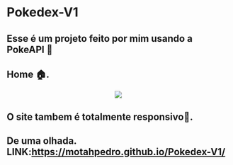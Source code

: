 # Pokedex-V1

 
## Esse é um projeto feito por mim usando a PokeAPI 📝<br>
<P>
  
  <p align="center">
    
   ## Home 🏠.

   <p align="center">

   <img width="" height="" src="https://github.com/MotahPedro/Pokedex-V1/assets/111978930/7ef9b496-b346-43ef-a031-ea202038605b">
</p>

## O site tambem é totalmente responsivo📱.

## De uma olhada. **LINK**:https://motahpedro.github.io/Pokedex-V1/
